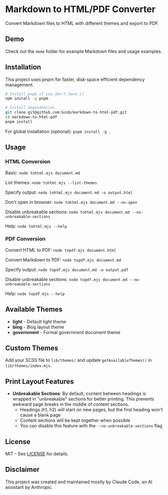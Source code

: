 # Markdown to HTML/PDF Converter

Convert Markdown files to HTML with different themes and export to PDF.

## Demo

Check out the `demo` folder for example Markdown files and usage examples.

## Installation

This project uses pnpm for faster, disk-space efficient dependency management.

```bash
# Install pnpm if you don't have it
npm install -g pnpm

# Install dependencies
git clone git@github.com:Gcob/markdown-to-html-pdf.git
cd markdown-to-html-pdf
pnpm install
```

For global installation (optional): `pnpm install -g .`

## Usage

### HTML Conversion

Basic: `node tohtml.mjs document.md`

List themes: `node tohtml.mjs --list-themes`

Specify output: `node tohtml.mjs document.md -o output.html`

Don't open in browser: `node tohtml.mjs document.md --no-open`

Disable unbreakable sections: `node tohtml.mjs document.md --no-unbreakable-sections`

Help: `node tohtml.mjs --help`

### PDF Conversion

Convert HTML to PDF: `node topdf.mjs document.html`

Convert Markdown to PDF: `node topdf.mjs document.md`

Specify output: `node topdf.mjs document.md -o output.pdf`

Disable unbreakable sections: `node topdf.mjs document.md --no-unbreakable-sections`

Help: `node topdf.mjs --help`

## Available Themes

- **light** - Default light theme
- **blog** - Blog layout theme
- **government** - Formal government document theme

## Custom Themes

Add your SCSS file to `lib/themes/` and update `getAvailableThemes()` in `lib/themes/index.mjs`.

## Print Layout Features

- **Unbreakable Sections**: By default, content between headings is wrapped in "unbreakable" sections for better printing. This prevents awkward page breaks in the middle of content sections.
  - Headings (h1, h2) will start on new pages, but the first heading won't cause a blank page
  - Content sections will be kept together when possible
  - You can disable this feature with the `--no-unbreakable-sections` flag

## License

MIT - See [LICENSE](LICENSE) for details.

## Disclaimer

This project was created and maintained mostly by Claude Code, an AI assistant by Anthropic.
